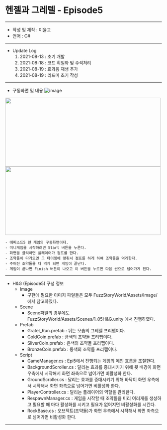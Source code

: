 # 헨젤과 그레텔 - Episode5
***
 - 작성 및 제작 : 이윤교
 - 언어 : C#
***
 - Update Log
      1) 2021-08-13 : 초기 개발
      2) 2021-08-18 : 코드 획일화 및 주석처리
      3) 2021-08-19 : 효과음 재생 추가
      4) 2021-08-19 : 리드미 초기 작성
***
 - 구동화면 및 내용
![image](https://user-images.githubusercontent.com/76957700/130203725-0c779c7c-50e8-4f03-a00e-d5014e1a3ec4.png)

<img src="https://user-images.githubusercontent.com/73592778/130014795-f271d0ca-a856-4415-849b-b46765ce9a7c.png" width="500" height="220">

<img src="https://user-images.githubusercontent.com/73592778/130014693-799f33c2-a16c-414b-b1ec-0700e5aab678.png" width="500" height="220">

    - 에피소드5 런 게임의 구동화면이다.
    - 미니게임을 시작하려면 Start 버튼을 누른다.
    - 화면을 클릭하면 플레이어가 점프를 한다.
    - 조약돌이 다가오면 그 타이밍에 맞춰서 점프를 하게 하여 조약돌을 먹게한다.
    - 주어진 조약돌을 다 먹게 되면 게임이 끝난다.
    - 게임이 끝나면 Finish 버튼이 나오고 이 버튼을 누르면 다음 씬으로 넘어가게 된다.
***
- H&G (Episode5) 구성 정보
  - Image
    - 구현에 필요한 이미지 파일들은 모두 FuzzStoryWorld/Assets/Image/ 에서 참고하였다.
  - Scene
    - Scene파일의 경우에도 FuzzStoryWorld/Assets/Scenes/1_05H&G.unity 에서 진행하였다.
  - Prefab
    - Gratel_Run.prefab : 뛰는 모습의 그레텔 프리팹이다.
    - GoldCoin.prefab : 금색의 조약돌 프리팹이다.
    - SliverCoin.prefab : 은색의 조약돌 프리팹이다.
    - BronzeCoin.prefab : 동색의 조약돌 프리팹이다.
  - Script
    - GameManager.cs : Epi5에서 진행되는 게임의 메인 흐름을 조절한다.
    - BackgroundScroller.cs : 달리는 효과를 증대시키기 위해 뒷 배경이 화면 우측에서 시작해서 화면 좌측으로 넘어가면 비활성화 한다.
    - GroundScroller.cs : 달리는 효과를 증대시키기 위해 바닥이 화면 우측에서 시작해서 화면 좌측으로 넘어가면 비활성화 한다.
    - PlayerController.cs : 달리는 플레이어의 역할을 관리한다.
    - RespawnManager.cs : 게임을 시작할 때 조약돌을 미리 여러개를 생성하고 필요할 때 마다 활성화를 시키고 필요가 없어지면 비활성화를 시킨다.
    - RockBase.cs : 오브젝트(조약돌)가 화면 우측에서 시작해서 화면 좌측으로 넘어가면 비활성화 한다.
***


